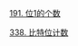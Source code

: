 
[191. 位1的个数](https://leetcode-cn.com/problems/number-of-1-bits/)

[338. 比特位计数](https://leetcode-cn.com/problems/counting-bits/)

